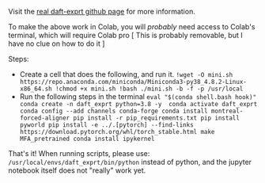 Visit the [real daft-exprt github page](https://github.com/ubisoft/ubisoft-laforge-daft-exprt) for more information.

To make the above work in Colab, you will *probably* need access to Colab's terminal, which will require Colab pro
  [ This is probably removable, but I have no clue on how to do it ]
  
Steps:
- Create a cell that does the following, and run it.
`
!wget -O mini.sh https://repo.anaconda.com/miniconda/Miniconda3-py38_4.8.2-Linux-x86_64.sh
!chmod +x mini.sh
!bash ./mini.sh -b -f -p /usr/local
`
- Run the following steps in the terminal
`
eval "$(conda shell.bash hook)" 
conda create -n daft_exprt python=3.8 -y 
conda activate daft_exprt
conda config --add channels conda-forge
conda install montreal-forced-aligner
pip install -r pip_requirements.txt
pip install pyworld
pip install -e ../.[pytorch] --find-links https://download.pytorch.org/whl/torch_stable.html
make MFA_pretrained
conda install ipykernel
`

That's it! When running scripts, please use:
`
/usr/local/envs/daft_exprt/bin/python
`
instead of python, and the jupyter notebook itself does not "really" work yet.
